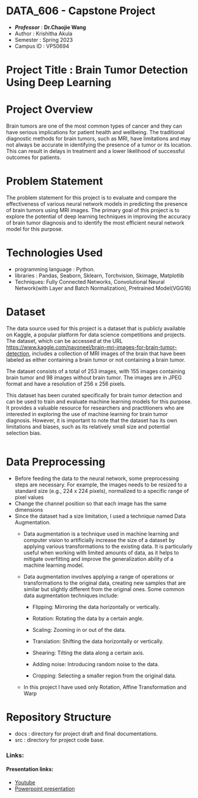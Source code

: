# DATA_606 - Capstone Project
- **_Professor_** : **Dr.Chaojie Wang**
- Author : Krishitha Akula
- Semester : Spring 2023
- Campus ID : VP50694

# Project Title : Brain Tumor Detection Using Deep Learning

# Project Overview

Brain tumors are one of the most common types of cancer and they can have serious implications for patient health and wellbeing. The traditional diagnostic methods for brain tumors, such as MRI, have limitations and may not always be accurate in identifying the presence of a tumor or its location. This can result in delays in treatment and a lower likelihood of successful outcomes for patients.

# Problem Statement

The problem statement for this project is to evaluate and compare the effectiveness of various neural network models in predicting the presence of brain tumors using MRI images. The primary goal of this project is to explore the potential of deep learning techniques in improving the accuracy of brain tumor diagnosis and to identify the most efficient neural network model for this purpose.

# Technologies Used
- programming language : Python.
- libraries : Pandas, Seaborn, Sklearn, Torchvision, Skimage, Matplotlib
- Techniques: Fully Connected Networks, Convolutional Neural Network(with Layer and Batch Normalization), Pretrained Model(VGG16) 

# Dataset
The data source used for this project is a dataset that is publicly available on Kaggle, a popular platform for data science competitions and projects. The dataset, which can be accessed at the URL https://www.kaggle.com/navoneel/brain-mri-images-for-brain-tumor-detection, includes a collection of MRI images of the brain that have been labeled as either containing a brain tumor or not containing a brain tumor.

The dataset consists of a total of 253 images, with 155 images containing brain tumor and 98 images without brain tumor. The images are in JPEG format and have a resolution of 256 x 256 pixels.

This dataset has been curated specifically for brain tumor detection and can be used to train and evaluate machine learning models for this purpose. It provides a valuable resource for researchers and practitioners who are interested in exploring the use of machine learning for brain tumor diagnosis. However, it is important to note that the dataset has its own limitations and biases, such as its relatively small size and potential selection bias.

![]()

# Data Preprocessing

* Before feeding the data to the neural network, some preprocessing steps are necessary. 
For example, the images needs to be resized to a standard size (e.g., 224 x 224 pixels), normalized to a specific range of pixel values
* Change the channel position so that each image has the same dimensions
* Since the dataset had a size limitation, I used a technique named Data Augmentation.
	* Data augmentation is a technique used in machine learning and computer vision to artificially increase the size of a dataset by applying various transformations to the existing data. It is particularly useful when working with limited amounts of data, as it helps to mitigate overfitting and improve the generalization ability of a machine learning model.

	* Data augmentation involves applying a range of operations or transformations to the original data, creating new samples that are similar but slightly different from the original ones. Some common data augmentation techniques include:

		* Flipping: Mirroring the data horizontally or vertically.

		* Rotation: Rotating the data by a certain angle.

		* Scaling: Zooming in or out of the data.

		* Translation: Shifting the data horizontally or vertically.

		* Shearing: Tilting the data along a certain axis.

		* Adding noise: Introducing random noise to the data.

		* Cropping: Selecting a smaller region from the original data.
	* In this project I have used only Rotation, Affine Transformation and Warp

# Repository Structure
- docs : directory for project draft and final documentations.
- src : directory for project code base.

### Links:
#### Presentation links:
- [Youtube](https://youtu.be/-xeLz4f4Z1M )
- [Powerpoint presentation](https://github.com/krishitha12/Krishitha_DATA606/blob/main/docs/Capstone_project.pptx)
